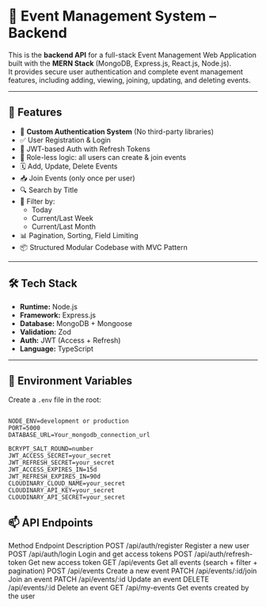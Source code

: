 # 📅 Event Management System – Backend

This is the **backend API** for a full-stack Event Management Web Application built with the **MERN Stack** (MongoDB, Express.js, React.js, Node.js).  
It provides secure user authentication and complete event management features, including adding, viewing, joining, updating, and deleting events.

---

## 🚀 Features

- 🔐 **Custom Authentication System** (No third-party libraries)
- ✅ User Registration & Login
- 🧾 JWT-based Auth with Refresh Tokens
- 📌 Role-less logic: all users can create & join events
- 🗓️ Add, Update, Delete Events
- 📥 Join Events (only once per user)
- 🔍 Search by Title
- 📆 Filter by:
  - Today
  - Current/Last Week
  - Current/Last Month
- 📊 Pagination, Sorting, Field Limiting
- 📦 Structured Modular Codebase with MVC Pattern

---

## 🛠️ Tech Stack

- **Runtime:** Node.js
- **Framework:** Express.js
- **Database:** MongoDB + Mongoose
- **Validation:** Zod
- **Auth:** JWT (Access + Refresh)
- **Language:** TypeScript

---

## 🔐 Environment Variables

Create a `.env` file in the root:

```env

NODE_ENV=development or production
PORT=5000
DATABASE_URL=Your_mongodb_connection_url

BCRYPT_SALT_ROUND=number
JWT_ACCESS_SECRET=your_secret
JWT_REFRESH_SECRET=your_secret
JWT_ACCESS_EXPIRES_IN=15d
JWT_REFRESH_EXPIRES_IN=90d
CLOUDINARY_CLOUD_NAME=your_secret
CLOUDINARY_API_KEY=your_secret
CLOUDINARY_API_SECRET=your_secret

```
## 📫 API Endpoints
Method	Endpoint	Description
POST	/api/auth/register	Register a new user
POST	/api/auth/login	Login and get access tokens
POST	/api/auth/refresh-token	Get new access token
GET	    /api/events	Get all events (search + filter + pagination)
POST	/api/events	Create a new event
PATCH	/api/events/:id/join	Join an event
PATCH	/api/events/:id	Update an event
DELETE	/api/events/:id	Delete an event
GET	    /api/my-events	Get events created by the user